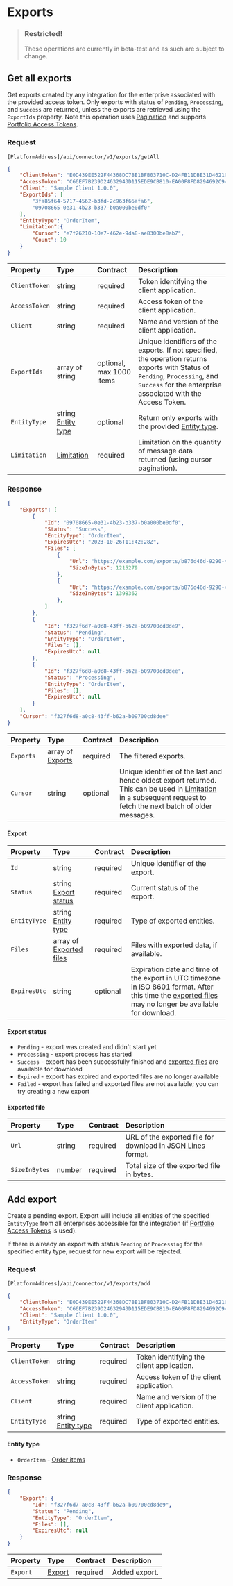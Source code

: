 # Exports

> ### Restricted!
> These operations are currently in beta-test and as such are subject to change.

## Get all exports

Get exports created by any integration for the enterprise associated with the provided access token. Only exports with status of `Pending`, `Processing`, and `Success` are returned, unless the exports are retrieved using the `ExportIds` property. Note this operation uses [Pagination](../guidelines/pagination.md) and supports [Portfolio Access Tokens](../guidelines/multi-property.md).

### Request

`[PlatformAddress]/api/connector/v1/exports/getAll`

```json
{
    "ClientToken": "E0D439EE522F44368DC78E1BFB03710C-D24FB11DBE31D4621C4817E028D9E1D",
    "AccessToken": "C66EF7B239D24632943D115EDE9CB810-EA00F8FD8294692C940F6B5A8F9453D",
    "Client": "Sample Client 1.0.0",
    "ExportIds": [
        "3fa85f64-5717-4562-b3fd-2c963f66afa6",
        "09708665-0e31-4b23-b337-b0a000be0df0"
    ],
    "EntityType": "OrderItem",
    "Limitation":{
        "Cursor": "e7f26210-10e7-462e-9da8-ae8300be8ab7",
        "Count": 10
    }
}
```

| Property | Type | Contract | Description |
| :-- | :-- | :-- | :-- |
| `ClientToken` | string | required | Token identifying the client application. |
| `AccessToken` | string | required | Access token of the client application. |
| `Client` | string | required | Name and version of the client application. |
| `ExportIds` | array of string | optional, max 1000 items | Unique identifiers of the exports. If not specified, the operation returns exports with Status of `Pending`, `Processing`, and `Success` for the enterprise associated with the Access Token. |
| `EntityType` | string [Entity type](#entity-type) | optional | Return only exports with the provided [Entity type](#entity-type). |
| `Limitation` | [Limitation](../guidelines/pagination.md#limitation) | required | Limitation on the quantity of message data returned (using cursor pagination). |

### Response

```json
{
    "Exports": [
        {
            "Id": "09708665-0e31-4b23-b337-b0a000be0df0",
            "Status": "Success",
            "EntityType": "OrderItem",
            "ExpiresUtc": "2023-10-26T11:42:28Z",
            "Files": [
                {
                    "Url": "https://example.com/exports/b876d46d-9290-43b3-bb80-af3400da102a-1.jsonl?example=signature",
                    "SizeInBytes": 1215279
                },
                {
                    "Url": "https://example.com/exports/b876d46d-9290-43b3-bb80-af3400da102a-2.jsonl?example=signature",
                    "SizeInBytes": 1398362
                },
            ]
        },
        {
            "Id": "f327f6d7-a0c8-43ff-b62a-b09700cd8de9",
            "Status": "Pending",
            "EntityType": "OrderItem",
            "Files": [],
            "ExpiresUtc": null
        },
        {
            "Id": "f327f6d8-a0c8-43ff-b62a-b09700cd8dee",
            "Status": "Processing",
            "EntityType": "OrderItem",
            "Files": [],
            "ExpiresUtc": null
        }
    ],
    "Cursor": "f327f6d8-a0c8-43ff-b62a-b09700cd8dee"
}
```

| Property | Type | Contract | Description |
| :-- | :-- | :-- | :-- |
| `Exports` | array of [Exports](#export) | required | The filtered exports. |
| `Cursor` | string | optional | Unique identifier of the last and hence oldest export returned. This can be used in [Limitation](../guidelines/pagination.md#limitation) in a subsequent request to fetch the next batch of older messages. |

#### Export

| Property | Type | Contract | Description |
| :-- | :-- | :-- | :-- |
| `Id` | string | required | Unique identifier of the export. |
| `Status` | string [Export status](#export-status) | required | Current status of the export. |
| `EntityType` | string [Entity type](#entity-type) | required | Type of exported entities. |
| `Files` | array of [Exported files](#exported-file) | required | Files with exported data, if available. |
| `ExpiresUtc` | string | optional | Expiration date and time of the export in UTC timezone in ISO 8601 format. After this time the [exported files](#exported-file) may no longer be available for download. |

#### Export status

* `Pending` - export was created and didn't start yet
* `Processing` - export process has started
* `Success` - export has been successfully finished and [exported files](#exported-file) are available for download
* `Expired` - export has expired and exported files are no longer available
* `Failed` - export has failed and exported files are not available; you can try creating a new export

#### Exported file

| Property | Type | Contract | Description |
| :-- | :-- | :-- | :-- |
| `Url` | string | required | URL of the exported file for download in [JSON Lines](https://jsonlines.org/) format. |
| `SizeInBytes` | number | required | Total size of the exported file in bytes. |

## Add export

Create a pending export. Export will include all entities of the specified `EntityType` from all enterprises accessible for the integration (if [Portfolio Access Tokens](../guidelines/multi-property.md) is used).

If there is already an export with status `Pending` or `Processing` for the specified entity type, request for new export will be rejected.

### Request

`[PlatformAddress]/api/connector/v1/exports/add`

```json
{
    "ClientToken": "E0D439EE522F44368DC78E1BFB03710C-D24FB11DBE31D4621C4817E028D9E1D",
    "AccessToken": "C66EF7B239D24632943D115EDE9CB810-EA00F8FD8294692C940F6B5A8F9453D",
    "Client": "Sample Client 1.0.0",
    "EntityType": "OrderItem"
}
```

| Property | Type | Contract | Description |
| :-- | :-- | :-- | :-- |
| `ClientToken` | string | required | Token identifying the client application. |
| `AccessToken` | string | required | Access token of the client application. |
| `Client` | string | required | Name and version of the client application. |
| `EntityType` | string [Entity type](#entity-type) | required | Type of exported entities. |

#### Entity type

* `OrderItem` - [Order items](./orderitems.md)

### Response

```json
{
    "Export": {
        "Id": "f327f6d7-a0c8-43ff-b62a-b09700cd8de9",
        "Status": "Pending",
        "EntityType": "OrderItem",
        "Files": [],
        "ExpiresUtc": null
    }
}
``` 

| Property | Type | Contract | Description |
| :-- | :-- | :-- | :-- |
| `Export` | [Export](#export) | required | Added export. |
